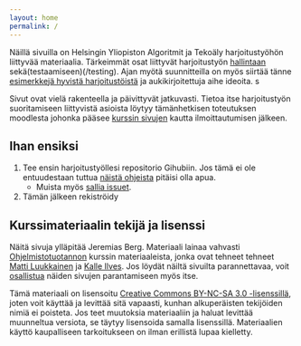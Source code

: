 ```yaml
---
layout: home
permalink: /
---
```


Näillä sivuilla on Helsingin Yliopiston Algoritmit ja Tekoäly harjoitustyöhön liittyvää materiaalia. Tärkeimmät osat liittyvät harjoitustyön [hallintaan](/projektinhallinta) sekä(testaamiseen)(/testing). Ajan myötä suunnitteilla on myös siirtää tänne [esimerkkejä hyvistä harjoitustöistä](/esimerkkeja) ja aukikirjoitettuja aihe ideoita. s

Sivut ovat vielä rakenteella ja päivittyvät jatkuvasti. 
Tietoa itse harjoitustyön suoritamiseen liittyvistä asioista löytyy tämänhetkisen toteutuksen moodlesta johonka pääsee [kurssin sivujen](https://studies.helsinki.fi/kurssit/opintojakso/otm-3d27dcc5-f7b5-4eec-b5db-53217aee3918/TKT20010) kautta ilmoittautumisen jälkeen.  

## Ihan ensiksi
1. Tee ensin harjoitustyöllesi repositorio Gihubiin. Jos tämä ei ole entuudestaan tuttua [näistä ohjeista](/git) pitäisi olla apua. 
    - Muista myös [sallia issuet](/git#issuiden-salliminen).
1. Tämän jälkeen rekiströidy

## Kurssimateriaalin tekijä ja lisenssi

Näitä sivuja ylläpitää Jeremias Berg. Materiaali lainaa vahvasti [Ohjelmistotuotannon](https://ohjelmistotuotanto-hy.github.io/) kurssin materiaaleista,
jonka ovat tehneet tehneet <a href="https://github.com/mluukkai">Matti Luukkainen</a> ja <a href="https://github.com/Kaltsoon">Kalle Ilves</a>. 
Jos löydät näiltä sivuilta parannettavaa, voit <a href="/korjaus#typoja-materiaalissa">osallistua</a> näiden sivujen parantamiseen myös itse.

Tämä materiaali on lisensoitu <a rel="license" href="http://creativecommons.org/licenses/by-nc-sa/3.0/">Creative Commons BY-NC-SA 3.0 -lisenssillä</a>, joten voit käyttää ja levittää sitä vapaasti, kunhan alkuperäisten tekijöiden nimiä ei poisteta. Jos teet muutoksia materiaaliin ja haluat levittää muunneltua versiota, se täytyy lisensoida samalla lisenssillä. Materiaalien käyttö kaupalliseen tarkoitukseen on ilman erillistä lupaa kielletty.
